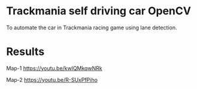 # Trackmania self driving car OpenCV
To automate the car in Trackmania racing game using lane detection.

# Results
Map-1
https://youtu.be/kwlQMkqwNRk

Map-2
https://youtu.be/R-SUxPfPiho
